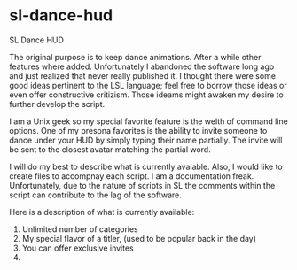 sl-dance-hud
============

SL Dance HUD

The original purpose is to keep dance animations. After a while other features where added. Unfortunately I abandoned the software long ago and just realized that never really published it. I thought there were some good ideas pertinent to the LSL language; feel free to borrow those ideas or even offer constructive critizism. Those ideams might awaken my desire to further develop the script.

I am a Unix geek so my special favorite feature is the welth of command line options. One of my presona favorites is the ability to invite someone to dance under your HUD by simply typing their name partially. The invite will be sent to the closest avatar matching the partial word.

I will do my best to describe what is currently avaiable. Also, I would like to create files to accompnay each script. I am a documentation freak. Unfortunately, due to the nature of scripts in SL the comments within the script can contribute to the lag of the software.

Here is a description of what is currently available:

1. Unlimited number of categories
2. My special flavor of a titler, (used to be popular back in the day)
3. You can offer exclusive invites
4. 
